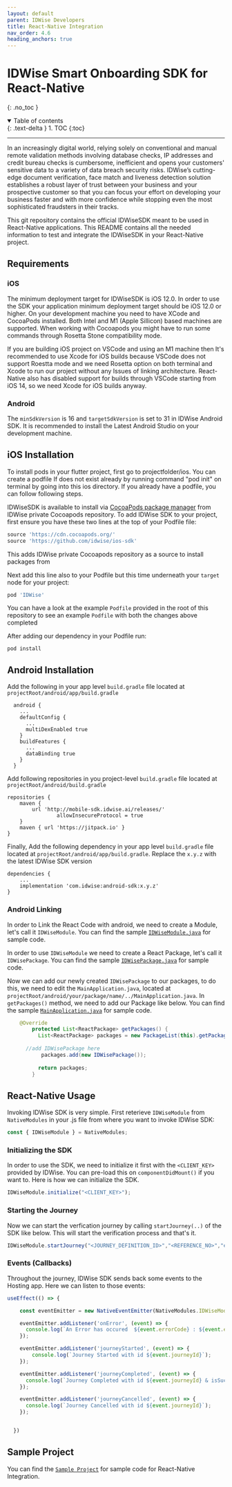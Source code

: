 ```yaml
---
layout: default
parent: IDWise Developers
title: React-Native Integration
nav_order: 4.6
heading_anchors: true
---
```

# IDWise Smart Onboarding SDK for React-Native
{: .no_toc }
<details open markdown="block">
  <summary>
    Table of contents
  </summary>
  {: .text-delta }
1. TOC
{:toc}
</details>

---


In an increasingly digital world, relying solely on conventional and manual remote validation methods involving database checks, IP addresses and credit bureau checks is cumbersome, inefficient and opens your customers' sensitive data to a variety of data breach security risks. IDWise’s cutting-edge document verification, face match and liveness detection solution establishes a robust layer of trust between your business and your prospective customer so that you can focus your effort on developing your business faster and with more confidence while stopping even the most sophisticated fraudsters in their tracks.

This git repository contains the official IDWiseSDK meant to be used in React-Native applications. This README contains all the needed information to test and integrate the IDWiseSDK in your React-Native project.

## Requirements

### iOS ###

The minimum deployment target for IDWiseSDK is iOS 12.0. In order to use the SDK your application minimum deployment target should be iOS 12.0 or higher.
On your development machine you need to have XCode and CocoaPods installed. Both Intel and M1 (Apple Sillicon) based machines are supported. When working with Cocoapods you might have to run some commands through Rosetta Stone compatibility mode.

If you are building iOS project on VSCode and using an M1 machine then It's recommended to use Xcode for iOS builds because VSCode does not support Roestta mode and we need Rosetta option on both terminal and Xcode to run our project without any Issues of linking architecture.
React-Native also has disabled support for builds through VSCode starting from iOS 14, so we need Xcode for iOS builds anyway. 

### Android ###

The `minSdkVersion` is 16 and `targetSdkVersion` is set to 31 in IDWise Android SDK. It is recommended to install the Latest Android Studio on your development machine. 

## iOS Installation

To install pods in your flutter project, first go to projectfolder/ios. You can create a podfile If does not exist already by running command "pod init" on terminal by going into this ios directory. If you already have a podfile, you can follow following steps.

IDWiseSDK is available to install via [CocoaPods package manager](https://cocoapods.org) from IDWise private Cocoapods repository.
To add IDWise SDK to your project, first ensure you have these two lines at the top of your Podfile file:

```ruby
source 'https://cdn.cocoapods.org/'
source 'https://github.com/idwise/ios-sdk'
```

This adds IDWise private Cocoapods repository as a source to install packages from

Next add this line also to your Podfile but this time underneath your `target` node for your project:

```ruby
pod 'IDWise'
```

You can have a look at the example `Podfile` provided in the root of this repository to see an example `Podfile` with both the changes above completed

After adding our dependency in your Podfile run: 

```
pod install
```
## Android Installation
Add the following in your app level `build.gradle` file located at `projectRoot/android/app/build.gradle`

```
  android {
    ...
    defaultConfig {
      ...
      multiDexEnabled true
    }
    buildFeatures {
      ...
      dataBinding true
    }
  }
```

Add following repositories in you project-level `build.gradle` file located at `projectRoot/android/build.gradle`
```
repositories {
	maven { 
		url 'http://mobile-sdk.idwise.ai/releases/' 
            	allowInsecureProtocol = true
	}
	maven { url 'https://jitpack.io' }
}
```

Finally, Add the following dependency in your app level `build.gradle` file located at `projectRoot/android/app/build.gradle`.
Replace the `x.y.z` with the latest IDWise SDK version

```
dependencies {
	...
	implementation 'com.idwise:android-sdk:x.y.z'
}
```
### Android Linking ###

In order to Link the React Code with android, we need to create a Module, let's call it `IDWiseModule`. You can find the sample [`IDWiseModule.java`](https://github.com/idwise/idwise-react-native-example/blob/main/android/app/src/main/java/com/idwisereactnativesample/IDWiseModule.java) for sample code.

In order to use `IDWiseModule` we need to create a React Package, let's call it `IDWisePackage`. You can find the sample [`IDWisePackage.java`](https://github.com/idwise/idwise-react-native-example/blob/main/android/app/src/main/java/com/idwisereactnativesample/IDWisePackage.java) for sample code.

Now we can add our newly created `IDWisePackage` to our packages, to do this, we need to edit the `MainApplication.java`, located at `projectRoot/android/your/package/name/../MainApplication.java`. In `getPackages()` method, we need to add our Package like below. You can find the sample [`MainApplication.java`](https://github.com/idwise/idwise-react-native-example/blob/main/android/app/src/main/java/com/idwisereactnativesample/MainApplication.java) for sample code.

```java
	@Override
        protected List<ReactPackage> getPackages() {
          List<ReactPackage> packages = new PackageList(this).getPackages();
	  
	  //add IDWisePackage here
           packages.add(new IDWisePackage());
	   
          return packages;
        }
```


## React-Native Usage

Invoking IDWise SDK is very simple. First reterieve `IDWiseModule` from `NativeModules` in your .js file from where you want to invoke IDWise SDK:

```javascript
const { IDWiseModule } = NativeModules;
```

### Initializing the SDK

In order to use the SDK, we need to initialize it first with the `<CLIENT_KEY>` provided by IDWise. You can pre-load this on `componentDidMount()` if you want to. Here is how we can initialize the SDK.

```javascript
IDWiseModule.initialize("<CLIENT_KEY>");
```

### Starting the Journey
Now we can start the verfication journey by calling `startJourney(..)` of the SDK like below. This will start the verification process and that's it.

```javascript
IDWiseModule.startJourney("<JOURNEY_DEFINITION_ID>","<REFERENCE_NO>","en");
```

### Events (Callbacks)
Throughout the journey, IDWise SDK sends back some events to the Hosting app. Here we can listen to those events:

```javascript
useEffect(() => {

    const eventEmitter = new NativeEventEmitter(NativeModules.IDWiseModule);

    eventEmitter.addListener('onError', (event) => {
      console.log(`An Error has occured  ${event.errorCode} : ${event.errorMessage}`); 
    });

    eventEmitter.addListener('journeyStarted', (event) => {
        console.log(`Journey Started with id ${event.journeyId}`); 
    });

    eventEmitter.addListener('journeyCompleted', (event) => {
      console.log(`Journey Completed with id ${event.journeyId} & isSuccess ${event.isSuccess}`);
    });

    eventEmitter.addListener('journeyCancelled', (event) => {
      console.log(`Journey Cancelled with id ${event.journeyId}`); 
    });


  })
```

## Sample Project
You can find the [`Sample Project`](https://github.com/idwise/idwise-react-native-example) for sample code for React-Native Integration.
